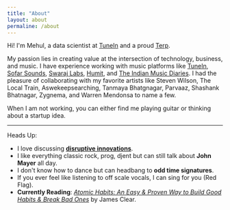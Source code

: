 ```yaml
---
title: "About"
layout: about
permaline: /about
---
```


Hi! I'm Mehul, a data scientist at [TuneIn](https://tunein.com) and a proud [Terp](https://umd.edu).

My passion lies in creating value at the intersection of technology, business, and music. I have experience working with music platforms like [TuneIn](https://tunein.com), [Sofar Sounds](https://www.sofarsounds.com), [Swaraj Labs](https://www.swaraj.art), [Humit](https://www.humit.app), and [The Indian Music Diaries](https://theindianmusicdiaries.com). I had the pleasure of collaborating with my favorite artists like Steven Wilson, The Local Train, Aswekeepsearching, Tanmaya Bhatgnagar, Parvaaz, Shashank Bhatnagar, Zygnema, and Warren Mendonsa to name a few. 

When I am not working, you can either find me playing guitar or thinking about a startup idea.

***

Heads Up:
- I love discussing [__disruptive innovations__](https://hbr.org/2015/12/what-is-disruptive-innovation).
- I like everything classic rock, prog, djent but can still talk about __John Mayer__ all day.
- I don't know how to dance but can headbang to __odd time signatures__.
- If you ever feel like listening to off scale vocals, I can sing for you (Red Flag).
- __Currently Reading__: _[Atomic Habits: An Easy & Proven Way to Build Good Habits & Break Bad Ones](https://jamesclear.com/atomic-habits)_ by James Clear.


